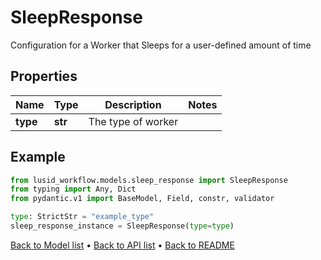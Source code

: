 # SleepResponse

Configuration for a Worker that Sleeps for a user-defined amount of time
## Properties
Name | Type | Description | Notes
------------ | ------------- | ------------- | -------------
**type** | **str** | The type of worker | 
## Example

```python
from lusid_workflow.models.sleep_response import SleepResponse
from typing import Any, Dict
from pydantic.v1 import BaseModel, Field, constr, validator

type: StrictStr = "example_type"
sleep_response_instance = SleepResponse(type=type)

```

[Back to Model list](../README.md#documentation-for-models) &#8226; [Back to API list](../README.md#documentation-for-api-endpoints) &#8226; [Back to README](../README.md)

